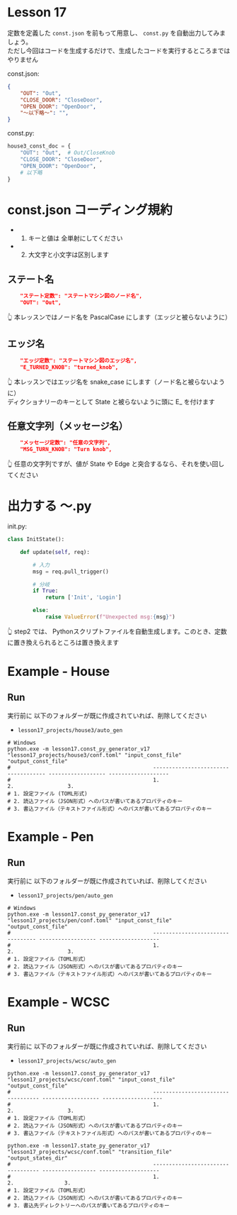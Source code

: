 # Lesson 17

定数を定義した `const.json` を前もって用意し、 `const.py` を自動出力してみましょう。  
ただし今回はコードを生成するだけで、生成したコードを実行するところまではやりません  

const.json:  

```json
{
    "OUT": "Out",
    "CLOSE_DOOR": "CloseDoor",
    "OPEN_DOOR": "OpenDoor",
    "～以下略～": "",
}
```

const.py:  

```python
house3_const_doc = {
    "OUT": "Out",  # Out/CloseKnob
    "CLOSE_DOOR": "CloseDoor",
    "OPEN_DOOR": "OpenDoor",
    # 以下略
}
```

# const.json コーディング規約

* 1. キーと値は 全単射にしてください
* 2. 大文字と小文字は区別します

## ステート名

```json
    "ステート定数": "ステートマシン図のノード名",
    "OUT": "Out",
```

👆 本レッスンではノード名を PascalCase にします（エッジと被らないように）  

## エッジ名

```json
    "エッジ定数": "ステートマシン図のエッジ名",
    "E_TURNED_KNOB": "turned_knob",
```

👆 本レッスンではエッジ名を snake_case にします（ノード名と被らないように）  
ディクショナリーのキーとして State と被らないように頭に E_ を付けます  

## 任意文字列（メッセージ名）

```json
    "メッセージ定数": "任意の文字列",
    "MSG_TURN_KNOB": "Turn knob",
```

👆 任意の文字列ですが、値が State や Edge と突合するなら、それを使い回してください

# 出力する ～.py

init.py:  

```python
class InitState():

    def update(self, req):

        # 入力
        msg = req.pull_trigger()

        # 分岐
        if True:
            return ['Init', 'Login']

        else:
            raise ValueError(f"Unexpected msg:{msg}")
```

👆 step2 では、 Pythonスクリプトファイルを自動生成します。このとき、定数に置き換えられるところは置き換えます  

# Example - House

## Run

実行前に 以下のフォルダーが既に作成されていれば、削除してください  

* `lesson17_projects/house3/auto_gen`

```shell
# Windows
python.exe -m lesson17.const_py_generator_v17 "lesson17_projects/house3/conf.toml" "input_const_file" "output_const_file"
#                                             ------------------------------------ ------------------ -------------------
#                                             1.                                   2.                 3.
# 1. 設定ファイル (TOML形式)
# 2. 読込ファイル（JSON形式）へのパスが書いてあるプロパティのキー
# 3. 書込ファイル（テキストファイル形式）へのパスが書いてあるプロパティのキー
```

# Example - Pen

## Run

実行前に 以下のフォルダーが既に作成されていれば、削除してください  

* `lesson17_projects/pen/auto_gen`

```shell
# Windows
python.exe -m lesson17.const_py_generator_v17 "lesson17_projects/pen/conf.toml" "input_const_file" "output_const_file"
#                                             --------------------------------- ------------------ -------------------
#                                             1.                                2.                 3.
# 1. 設定ファイル（TOML形式）
# 2. 読込ファイル（JSON形式）へのパスが書いてあるプロパティのキー
# 3. 書込ファイル（テキストファイル形式）へのパスが書いてあるプロパティのキー
```

# Example - WCSC

## Run

実行前に 以下のフォルダーが既に作成されていれば、削除してください  

* `lesson17_projects/wcsc/auto_gen`

```shell
python.exe -m lesson17.const_py_generator_v17 "lesson17_projects/wcsc/conf.toml" "input_const_file" "output_const_file"
#                                             ---------------------------------- ------------------ -------------------
#                                             1.                                 2.                 3.
# 1. 設定ファイル（TOML形式）
# 2. 読込ファイル（JSON形式）へのパスが書いてあるプロパティのキー
# 3. 書込ファイル（テキストファイル形式）へのパスが書いてあるプロパティのキー

python.exe -m lesson17.state_py_generator_v17 "lesson17_projects/wcsc/conf.toml" "transition_file" "output_states_dir"
#                                             ---------------------------------- ----------------- -------------------
#                                             1.                                 2.                3.
# 1. 設定ファイル（TOML形式）
# 2. 読込ファイル（JSON形式）へのパスが書いてあるプロパティのキー
# 3. 書込先ディレクトリーへのパスが書いてあるプロパティのキー
```
